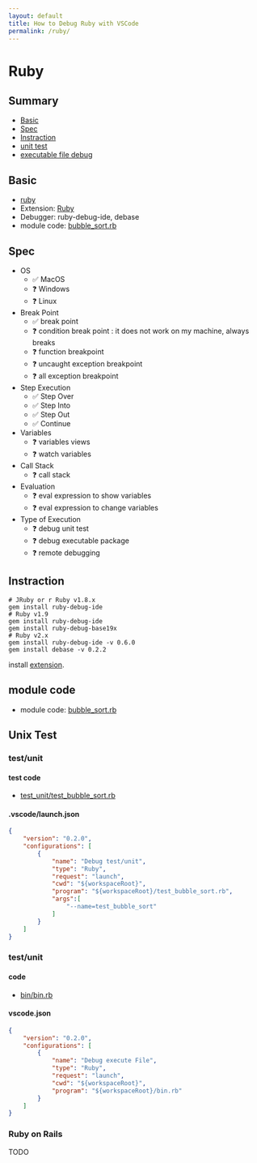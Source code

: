 ```yaml
---
layout: default
title: How to Debug Ruby with VSCode
permalink: /ruby/
---
```

# Ruby

## Summary

* [Basic](#basic)
* [Spec](#spec)
* [Instraction](#instraction)
* [unit test](#unit-test)
* [executable file debug](#executable-file-debug)

## Basic

* [ruby](https://www.ruby-lang.org/)
* Extension: [Ruby](https://marketplace.visualstudio.com/items?itemName=rebornix.Ruby)
* Debugger: ruby-debug-ide, debase
* module code: [bubble_sort.rb](https://github.com/74th/vscode-debug-specs/blob/master/ruby/bubble_sort.rb)

## Spec

* OS
	* ✅ MacOS
	* ❓ Windows
	* ❓ Linux
* Break Point
	* ✅ break point
	* ❓ condition break point : it does not work on my machine, always breaks
	* ❓ function breakpoint
	* ❓ uncaught exception breakpoint
	* ❓ all exception breakpoint
* Step Execution
	* ✅ Step Over
	* ✅ Step Into
	* ✅ Step Out
	* ✅ Continue
* Variables
	* ❓ variables views
	* ❓ watch variables
* Call Stack
	* ❓ call stack
* Evaluation
	* ❓ eval expression to show variables
	* ❓ eval expression to change variables
* Type of Execution
	* ❓ debug unit test
	* ❓ debug executable package
	* ❓ remote debugging

## Instraction

```
# JRuby or r Ruby v1.8.x
gem install ruby-debug-ide
# Ruby v1.9
gem install ruby-debug-ide 
gem install ruby-debug-base19x
# Ruby v2.x
gem install ruby-debug-ide -v 0.6.0
gem install debase -v 0.2.2
```

install [extension](https://marketplace.visualstudio.com/items?itemName=rebornix.Ruby).

## module code

* module code: [bubble_sort.rb](https://github.com/74th/vscode-debug-specs/blob/master/ruby/bubble_sort.rb)

## Unix Test

### test/unit

#### test code

* [test_unit/test_bubble_sort.rb](https://github.com/74th/vscode-debug-specs/blob/master/ruby/test_unit/test_bubble_sort.rb)

#### .vscode/launch.json

```json
{
	"version": "0.2.0",
	"configurations": [
		{
			"name": "Debug test/unit",
			"type": "Ruby",
			"request": "launch",
			"cwd": "${workspaceRoot}",
			"program": "${workspaceRoot}/test_bubble_sort.rb",
			"args":[
				"--name=test_bubble_sort"
			]
		}
	]
}
```

### test/unit

#### code

* [bin/bin.rb](https://github.com/74th/vscode-debug-specs/blob/master/ruby/bin/bin.rb)

#### vscode.json

```json
{
	"version": "0.2.0",
	"configurations": [
		{
			"name": "Debug execute File",
			"type": "Ruby",
			"request": "launch",
			"cwd": "${workspaceRoot}",
			"program": "${workspaceRoot}/bin.rb"
		}
	]
}
```

### Ruby on Rails

TODO
